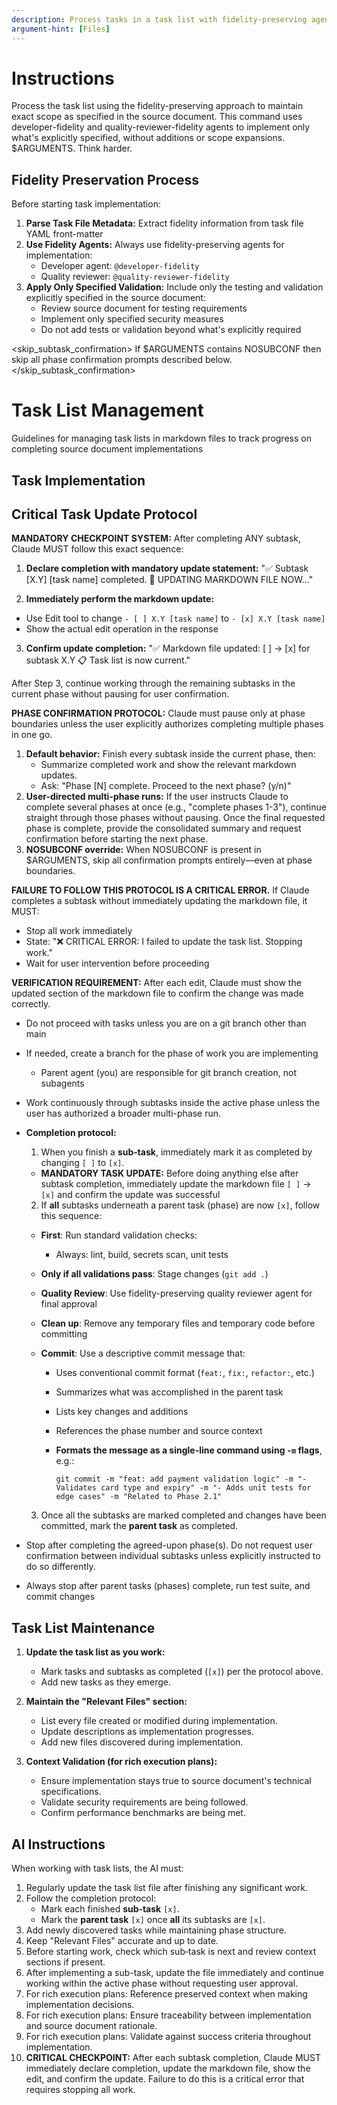 ```yaml
---
description: Process tasks in a task list with fidelity-preserving agent selection
argument-hint: [Files]
---
```


# Instructions

Process the task list using the fidelity-preserving approach to maintain exact scope as specified in the source document. This command uses developer-fidelity and quality-reviewer-fidelity agents to implement only what's explicitly specified, without additions or scope expansions.
$ARGUMENTS. Think harder.

## Fidelity Preservation Process

Before starting task implementation:

1. **Parse Task File Metadata:** Extract fidelity information from task file YAML front-matter
2. **Use Fidelity Agents:** Always use fidelity-preserving agents for implementation:
   - Developer agent: `@developer-fidelity`
   - Quality reviewer: `@quality-reviewer-fidelity`
3. **Apply Only Specified Validation:** Include only the testing and validation explicitly specified in the source document:
   - Review source document for testing requirements
   - Implement only specified security measures
   - Do not add tests or validation beyond what's explicitly required

<skip_subtask_confirmation>
If $ARGUMENTS contains NOSUBCONF then skip all phase confirmation prompts described below.
</skip_subtask_confirmation>

# Task List Management

Guidelines for managing task lists in markdown files to track progress on completing source document implementations

## Task Implementation

## Critical Task Update Protocol

**MANDATORY CHECKPOINT SYSTEM:** After completing ANY subtask, Claude MUST follow this exact sequence:

1. **Declare completion with mandatory update statement:**
   "✅ Subtask [X.Y] [task name] completed.
   🔄 UPDATING MARKDOWN FILE NOW..."

2. **Immediately perform the markdown update:**

- Use Edit tool to change `- [ ] X.Y [task name]` to `- [x] X.Y [task name]`
- Show the actual edit operation in the response

3. **Confirm update completion:**
   "✅ Markdown file updated: [ ] → [x] for subtask X.Y
   📋 Task list is now current."

After Step 3, continue working through the remaining subtasks in the current phase without pausing for user confirmation.

**PHASE CONFIRMATION PROTOCOL:** Claude must pause only at phase boundaries unless the user explicitly authorizes completing multiple phases in one go.

1. **Default behavior:** Finish every subtask inside the current phase, then:
   - Summarize completed work and show the relevant markdown updates.
   - Ask: "Phase [N] complete. Proceed to the next phase? (y/n)"
2. **User-directed multi-phase runs:** If the user instructs Claude to complete several phases at once (e.g., "complete phases 1-3"), continue straight through those phases without pausing. Once the final requested phase is complete, provide the consolidated summary and request confirmation before starting the next phase.
3. **NOSUBCONF override:** When NOSUBCONF is present in $ARGUMENTS, skip all confirmation prompts entirely—even at phase boundaries.

**FAILURE TO FOLLOW THIS PROTOCOL IS A CRITICAL ERROR.** If Claude completes a subtask without immediately updating the markdown file, it MUST:

- Stop all work immediately
- State: "❌ CRITICAL ERROR: I failed to update the task list. Stopping work."
- Wait for user intervention before proceeding

**VERIFICATION REQUIREMENT:** After each edit, Claude must show the updated section of the markdown file to confirm the change was made correctly.

- Do not proceed with tasks unless you are on a git branch other than main
- If needed, create a branch for the phase of work you are implementing
  - Parent agent (you) are responsible for git branch creation, not subagents
- Work continuously through subtasks inside the active phase unless the user has authorized a broader multi-phase run.
- **Completion protocol:**

  1. When you finish a **sub‑task**, immediately mark it as completed by changing `[ ]` to `[x]`.

  - **MANDATORY TASK UPDATE:** Before doing anything else after subtask completion, immediately update the markdown file `[ ]` → `[x]` and confirm the update was successful

  2. If **all** subtasks underneath a parent task (phase) are now `[x]`, follow this sequence:

  - **First**: Run standard validation checks:
    - Always: lint, build, secrets scan, unit tests
  - **Only if all validations pass**: Stage changes (`git add .`)
  - **Quality Review**: Use fidelity-preserving quality reviewer agent for final approval
  - **Clean up**: Remove any temporary files and temporary code before committing
  - **Commit**: Use a descriptive commit message that:

    - Uses conventional commit format (`feat:`, `fix:`, `refactor:`, etc.)
    - Summarizes what was accomplished in the parent task
    - Lists key changes and additions
    - References the phase number and source context
    - **Formats the message as a single-line command using `-m` flags**, e.g.:

      ```
      git commit -m "feat: add payment validation logic" -m "- Validates card type and expiry" -m "- Adds unit tests for edge cases" -m "Related to Phase 2.1"
      ```

  3. Once all the subtasks are marked completed and changes have been committed, mark the **parent task** as completed.

- Stop after completing the agreed-upon phase(s). Do not request user confirmation between individual subtasks unless explicitly instructed to do so differently.

- Always stop after parent tasks (phases) complete, run test suite, and commit changes

## Task List Maintenance

1. **Update the task list as you work:**

   - Mark tasks and subtasks as completed (`[x]`) per the protocol above.
   - Add new tasks as they emerge.

2. **Maintain the "Relevant Files" section:**

   - List every file created or modified during implementation.
   - Update descriptions as implementation progresses.
   - Add new files discovered during implementation.

3. **Context Validation (for rich execution plans):**
   - Ensure implementation stays true to source document's technical specifications.
   - Validate security requirements are being followed.
   - Confirm performance benchmarks are being met.

## AI Instructions

When working with task lists, the AI must:

1. Regularly update the task list file after finishing any significant work.
2. Follow the completion protocol:
   - Mark each finished **sub‑task** `[x]`.
   - Mark the **parent task** `[x]` once **all** its subtasks are `[x]`.
3. Add newly discovered tasks while maintaining phase structure.
4. Keep "Relevant Files" accurate and up to date.
5. Before starting work, check which sub‑task is next and review context sections if present.
6. After implementing a sub-task, update the file immediately and continue working within the active phase without requesting user approval.
7. For rich execution plans: Reference preserved context when making implementation decisions.
8. For rich execution plans: Ensure traceability between implementation and source document rationale.
9. For rich execution plans: Validate against success criteria throughout implementation.
10. **CRITICAL CHECKPOINT:** After each subtask completion, Claude MUST immediately declare completion, update the markdown file, show the edit, and confirm the update. Failure to do this is a critical error that requires stopping all work.
